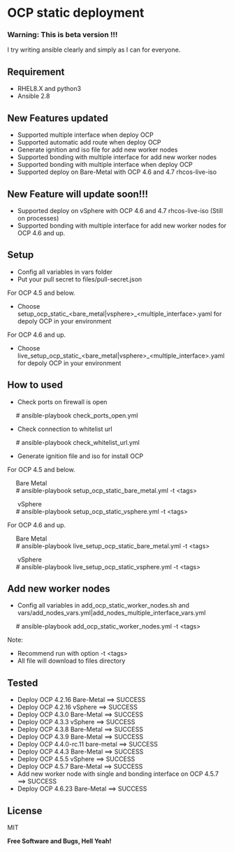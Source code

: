 # OCP static deployment
### Warning: This is beta version !!!  
I try writing ansible clearly and simply as I can for everyone.

## Requirement
- RHEL8.X and python3
- Ansible 2.8

## New Features updated
- Supported multiple interface when deploy OCP
- Supported automatic add route when deploy OCP
- Generate ignition and iso file for add new worker nodes
- Supported bonding with multiple interface for add new worker nodes
- Supported bonding with multiple interface when deploy OCP
- Supported deploy on Bare-Metal with OCP 4.6 and 4.7 rhcos-live-iso

## New Feature will update soon!!!
- Supported deploy on vSphere with OCP 4.6 and 4.7 rhcos-live-iso (Still on processes)
- Supported bonding with multiple interface for add new worker nodes for OCP 4.6 and up.

## Setup
- Config all variables in vars folder
- Put your pull secret to files/pull-secret.json

For OCP 4.5 and below.
- Choose setup_ocp_static_<bare_metal|vsphere>\_<multiple_interface>.yaml for depoly OCP in your environment
<!--- - Change template for bare-metal or VMware in setup_ocp_static.yml at task "Create install-config.yaml file" -->
For OCP 4.6 and up.
- Choose live_setup_ocp_static_<bare_metal|vsphere>\_<multiple_interface>.yaml for depoly OCP in your environment

## How to used
- Check ports on firewall is open

&nbsp;&nbsp;&nbsp;&nbsp;&nbsp;\# ansible-playbook check_ports_open.yml

- Check connection to whitelist url

&nbsp;&nbsp;&nbsp;&nbsp;&nbsp;\# ansible-playbook check_whitelist_url.yml

- Generate ignition file and iso for install OCP

For OCP 4.5 and below.<br/>

&nbsp;&nbsp;&nbsp;&nbsp;&nbsp;Bare Metal<br/>
&nbsp;&nbsp;&nbsp;&nbsp;&nbsp;\# ansible-playbook setup_ocp_static_bare_metal.yml -t \<tags\>

&nbsp;&nbsp;&nbsp;&nbsp;&nbsp; vSphere<br/>
&nbsp;&nbsp;&nbsp;&nbsp;&nbsp;\# ansible-playbook setup_ocp_static_vsphere.yml -t \<tags\>

For OCP 4.6 and up.<br/>

&nbsp;&nbsp;&nbsp;&nbsp;&nbsp;Bare Metal<br/>
&nbsp;&nbsp;&nbsp;&nbsp;&nbsp;\# ansible-playbook live_setup_ocp_static_bare_metal.yml -t \<tags\>

&nbsp;&nbsp;&nbsp;&nbsp;&nbsp; vSphere<br/>
&nbsp;&nbsp;&nbsp;&nbsp;&nbsp;\# ansible-playbook live_setup_ocp_static_vsphere.yml -t \<tags\>

## Add new worker nodes
- Config all variables in add_ocp_static_worker_nodes.sh and vars/add_nodes_vars.yml|add_nodes_multiple_interface_vars.yml

&nbsp;&nbsp;&nbsp;&nbsp;&nbsp;\# ansible-playbook add_ocp_static_worker_nodes.yml -t \<tags\>

Note: 
- Recommend run with option -t \<tags\>
- All file will download to files directory

## Tested
- Deploy OCP 4.2.16 Bare-Metal ==> SUCCESS
- Deploy OCP 4.2.16 vSphere    ==> SUCCESS
- Deploy OCP 4.3.0 Bare-Metal ==> SUCCESS
- Deploy OCP 4.3.3 vSphere    ==> SUCCESS
- Deploy OCP 4.3.8 Bare-Metal ==> SUCCESS
- Deploy OCP 4.3.9 Bare-Metal ==> SUCCESS
- Deploy OCP 4.4.0-rc.11 bare-metal ==> SUCCESS
- Deploy OCP 4.4.3 Bare-Metal ==> SUCCESS
- Deploy OCP 4.5.5 vSphere    ==> SUCCESS
- Deploy OCP 4.5.7 Bare-Metal ==> SUCCESS
- Add new worker node with single and bonding interface on OCP 4.5.7 ==> SUCCESS
- Deploy OCP 4.6.23 Bare-Metal ==> SUCCESS

License
----

MIT

**Free Software and Bugs, Hell Yeah!**

